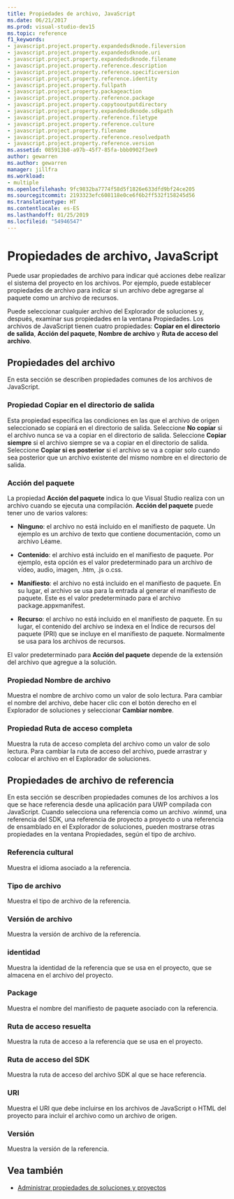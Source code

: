 ```yaml
---
title: Propiedades de archivo, JavaScript
ms.date: 06/21/2017
ms.prod: visual-studio-dev15
ms.topic: reference
f1_keywords:
- javascript.project.property.expandedsdknode.fileversion
- javascript.project.property.expandedsdknode.uri
- javascript.project.property.expandedsdknode.filename
- javascript.project.property.reference.description
- javascript.project.property.reference.specificversion
- javascript.project.property.reference.identity
- javascript.project.property.fullpath
- javascript.project.property.packageaction
- javascript.project.property.reference.package
- javascript.project.property.copytooutputdirectory
- javascript.project.property.expandedsdknode.sdkpath
- javascript.project.property.reference.filetype
- javascript.project.property.reference.culture
- javascript.project.property.filename
- javascript.project.property.reference.resolvedpath
- javascript.project.property.reference.version
ms.assetid: 085913b8-a97b-45f7-85fa-bbb0902f3ee9
author: gewarren
ms.author: gewarren
manager: jillfra
ms.workload:
- multiple
ms.openlocfilehash: 9fc9832ba7774f58d5f1826e633dfd9bf24ce205
ms.sourcegitcommit: 2193323efc608118e0ce6f6b2ff532f158245d56
ms.translationtype: HT
ms.contentlocale: es-ES
ms.lasthandoff: 01/25/2019
ms.locfileid: "54946547"
---
```

# <a name="file-properties-javascript"></a>Propiedades de archivo, JavaScript
Puede usar propiedades de archivo para indicar qué acciones debe realizar el sistema del proyecto en los archivos. Por ejemplo, puede establecer propiedades de archivo para indicar si un archivo debe agregarse al paquete como un archivo de recursos.

 Puede seleccionar cualquier archivo del Explorador de soluciones y, después, examinar sus propiedades en la ventana Propiedades. Los archivos de JavaScript tienen cuatro propiedades: **Copiar en el directorio de salida**, **Acción del paquete**, **Nombre de archivo** y **Ruta de acceso del archivo**.

## <a name="file-properties"></a>Propiedades del archivo
 En esta sección se describen propiedades comunes de los archivos de JavaScript.

### <a name="copy-to-output-directory-property"></a>Propiedad Copiar en el directorio de salida
 Esta propiedad especifica las condiciones en las que el archivo de origen seleccionado se copiará en el directorio de salida. Seleccione **No copiar** si el archivo nunca se va a copiar en el directorio de salida. Seleccione **Copiar siempre** si el archivo siempre se va a copiar en el directorio de salida. Seleccione **Copiar si es posterior** si el archivo se va a copiar solo cuando sea posterior que un archivo existente del mismo nombre en el directorio de salida.

### <a name="package-action"></a>Acción del paquete
 La propiedad **Acción del paquete** indica lo que Visual Studio realiza con un archivo cuando se ejecuta una compilación. **Acción del paquete** puede tener uno de varios valores:

-   **Ninguno**: el archivo no está incluido en el manifiesto de paquete. Un ejemplo es un archivo de texto que contiene documentación, como un archivo Léame.

-   **Contenido**: el archivo está incluido en el manifiesto de paquete. Por ejemplo, esta opción es el valor predeterminado para un archivo de vídeo, audio, imagen, .htm, .js o.css.

-   **Manifiesto**: el archivo no está incluido en el manifiesto de paquete. En su lugar, el archivo se usa para la entrada al generar el manifiesto de paquete. Este es el valor predeterminado para el archivo package.appxmanifest.

-   **Recurso**: el archivo no está incluido en el manifiesto de paquete. En su lugar, el contenido del archivo se indexa en el Índice de recursos del paquete (PRI) que se incluye en el manifiesto de paquete. Normalmente se usa para los archivos de recursos.

El valor predeterminado para **Acción del paquete** depende de la extensión del archivo que agregue a la solución.

### <a name="file-name-property"></a>Propiedad Nombre de archivo
 Muestra el nombre de archivo como un valor de solo lectura. Para cambiar el nombre del archivo, debe hacer clic con el botón derecho en el Explorador de soluciones y seleccionar **Cambiar nombre**.

### <a name="full-path-property"></a>Propiedad Ruta de acceso completa
 Muestra la ruta de acceso completa del archivo como un valor de solo lectura. Para cambiar la ruta de acceso del archivo, puede arrastrar y colocar el archivo en el Explorador de soluciones.

## <a name="reference-file-properties"></a>Propiedades de archivo de referencia
 En esta sección se describen propiedades comunes de los archivos a los que se hace referencia desde una aplicación para UWP compilada con JavaScript. Cuando selecciona una referencia como un archivo .winmd, una referencia del SDK, una referencia de proyecto a proyecto o una referencia de ensamblado en el Explorador de soluciones, pueden mostrarse otras propiedades en la ventana Propiedades, según el tipo de archivo.

### <a name="culture"></a>Referencia cultural
 Muestra el idioma asociado a la referencia.

### <a name="file-type"></a>Tipo de archivo
 Muestra el tipo de archivo de la referencia.

### <a name="file-version"></a>Versión de archivo
 Muestra la versión de archivo de la referencia.

### <a name="identity"></a>identidad
 Muestra la identidad de la referencia que se usa en el proyecto, que se almacena en el archivo del proyecto.

### <a name="package"></a>Package
 Muestra el nombre del manifiesto de paquete asociado con la referencia.

### <a name="resolved-path"></a>Ruta de acceso resuelta
 Muestra la ruta de acceso a la referencia que se usa en el proyecto.

### <a name="sdk-path"></a>Ruta de acceso del SDK
 Muestra la ruta de acceso del archivo SDK al que se hace referencia.

### <a name="uri"></a>URI
 Muestra el URI que debe incluirse en los archivos de JavaScript o HTML del proyecto para incluir el archivo como un archivo de origen.

### <a name="version"></a>Versión
 Muestra la versión de la referencia.

## <a name="see-also"></a>Vea también

- [Administrar propiedades de soluciones y proyectos](../../ide/managing-project-and-solution-properties.md)